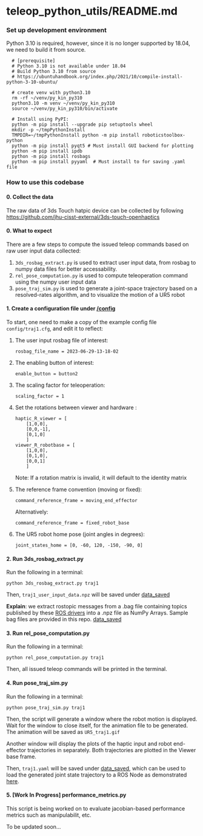 # teleop_python_utils/README.md

### Set up development environment

Python 3.10 is required, however, since it is no longer supported by 18.04, we need to build it from source.
```
  # [prerequisite]
  # Python 3.10 is not available under 18.04
  # Build Python 3.10 from source
  # https://ubuntuhandbook.org/index.php/2021/10/compile-install-python-3-10-ubuntu/
```

```
  # create venv with python3.10
  rm -rf ~/venv/py_kin_py310
  python3.10 -m venv ~/venv/py_kin_py310
  source ~/venv/py_kin_py310/bin/activate

  # Install using PyPI:
  python -m pip install --upgrade pip setuptools wheel
  mkdir -p ~/tmpPythonInstall
  TMPDIR=~/tmpPythonInstall python -m pip install roboticstoolbox-python
  python -m pip install pyqt5 # Must install GUI backend for plotting
  python -m pip install ipdb
  python -m pip install rosbags
  python -m pip install pyyaml  # Must install to for saving .yaml file

```

### How to use this codebase
#### 0. Collect the data
The raw data of 3ds Touch hatpic device can be collected by following https://github.com/jhu-cisst-external/3ds-touch-openhaptics

#### 0. What to expect
There are a few steps to compute the issued teleop commands based on raw user input data collected:
1. ```3ds_rosbag_extract.py``` is used to extract user input data, from rosbag to numpy data files for better accessability.
2. ```rel_pose_computation.py``` is used to compute teleoperation command using the numpy user input data
3. ```pose_traj_sim.py``` is used to generate a joint-space trajectory based on a resolved-rates algorithm, and to visualize the motion of a UR5 robot

#### 1. Create a configuration file under [/config](teleop_python_utils/config)
To start, one need to make a copy of the example config file ```config/traj1.cfg```, and edit it to reflect:

1. The user input rosbag file of interest: 
    ```
    rosbag_file_name = 2023-06-29-13-18-02
    ``` 
2. The enabling button of interest: 
    ```
    enable_button = button2
    ``` 
3. The scaling factor for teleoperation:
    ```
    scaling_factor = 1
    ```
4. Set the rotations between viewer and hardware :
    ```
    haptic_R_viewer = [
        [1,0,0],
        [0,0,-1],
        [0,1,0]
        ]
    viewer_R_robotbase = [
        [1,0,0],
        [0,1,0],
        [0,0,1]
        ]
    ```
    Note: If a rotation matrix is invalid, it will default to the identity matrix

5. The reference frame convention (moving or fixed):
    ```
    command_reference_frame = moving_end_effector
    ```
    Alternatively:
    ```
    command_reference_frame = fixed_robot_base
    ```
6. The UR5 robot home pose (joint angles in degrees):
    ```
    joint_states_home = [0, -60, 120, -150, -90, 0]
    ```

#### 2. Run 3ds_rosbag_extract.py
Run the following in a terminal:
```Shell
python 3ds_rosbag_extract.py traj1
```
Then, ```traj1_user_input_data.npz``` will be saved under [data_saved](teleop_python_utils/data_saved)

**Explain**: we extract rostopic messages from a .bag file containing topics published by these [ROS drivers](https://github.com/jhu-saw/sawSensablePhantom) into a .npz file as NumPy Arrays. Sample bag files are provided in this repo. [data_saved](teleop_python_utils/data_saved)

#### 3. Run rel_pose_computation.py
Run the following in a terminal:
```Shell
python rel_pose_computation.py traj1
```
Then, all issued teleop commands will be printed in the terminal.

#### 4. Run pose_traj_sim.py
Run the following in a terminal:
```Shell
python pose_traj_sim.py traj1
```
Then, the script will generate a window where the robot motion is displayed. Wait for the window to close itself, for the animation file to be generated.
The animation will be saved as ```UR5_traj1.gif```

Another window will display the plots of the haptic input and robot end-effector trajectories in separately. Both trajectories are plotted in the Viewer base frame.

Then, ```traj1.yaml``` will be saved under [data_saved](teleop_python_utils/data_saved), which can be used to load the generated joint state trajectory to a ROS Node as demonstrated [here](https://github.com/stevens-armlab/teleop_core).

#### 5. [Work In Progress] performance_metrics.py

This script is being worked on to evaluate jacobian-based performance metrics such as manipulabilit, etc.

To be updated soon...